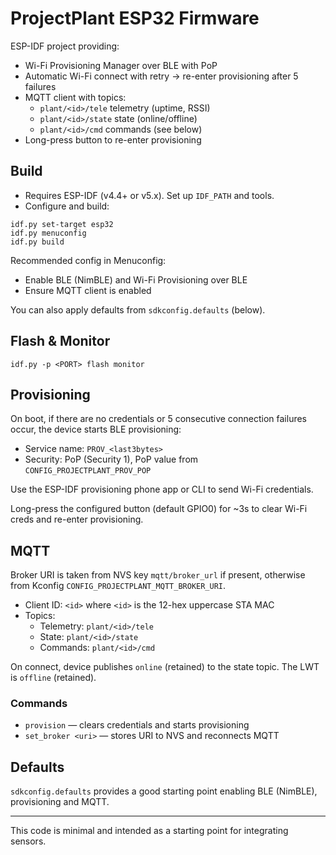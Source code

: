 # ProjectPlant ESP32 Firmware

ESP-IDF project providing:

- Wi-Fi Provisioning Manager over BLE with PoP
- Automatic Wi-Fi connect with retry → re-enter provisioning after 5 failures
- MQTT client with topics:
  - `plant/<id>/tele` telemetry (uptime, RSSI)
  - `plant/<id>/state` state (online/offline)
  - `plant/<id>/cmd` commands (see below)
- Long-press button to re-enter provisioning

## Build

- Requires ESP-IDF (v4.4+ or v5.x). Set up `IDF_PATH` and tools.
- Configure and build:

```
idf.py set-target esp32
idf.py menuconfig
idf.py build
```

Recommended config in Menuconfig:
- Enable BLE (NimBLE) and Wi-Fi Provisioning over BLE
- Ensure MQTT client is enabled

You can also apply defaults from `sdkconfig.defaults` (below).

## Flash & Monitor

```
idf.py -p <PORT> flash monitor
```

## Provisioning

On boot, if there are no credentials or 5 consecutive connection failures occur, the device starts BLE provisioning:
- Service name: `PROV_<last3bytes>`
- Security: PoP (Security 1), PoP value from `CONFIG_PROJECTPLANT_PROV_POP`

Use the ESP-IDF provisioning phone app or CLI to send Wi-Fi credentials.

Long-press the configured button (default GPIO0) for ~3s to clear Wi-Fi creds and re-enter provisioning.

## MQTT

Broker URI is taken from NVS key `mqtt/broker_url` if present, otherwise from Kconfig `CONFIG_PROJECTPLANT_MQTT_BROKER_URI`.

- Client ID: `<id>` where `<id>` is the 12-hex uppercase STA MAC
- Topics:
  - Telemetry: `plant/<id>/tele`
  - State: `plant/<id>/state`
  - Commands: `plant/<id>/cmd`

On connect, device publishes `online` (retained) to the state topic. The LWT is `offline` (retained).

### Commands

- `provision` — clears credentials and starts provisioning
- `set_broker <uri>` — stores URI to NVS and reconnects MQTT

## Defaults

`sdkconfig.defaults` provides a good starting point enabling BLE (NimBLE), provisioning and MQTT.

***

This code is minimal and intended as a starting point for integrating sensors.
